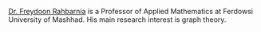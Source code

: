 [Dr. Freydoon Rahbarnia](https://scholar.google.com/citations?user=oWwnRRYAAAAJ&hl=en) is a Professor of Applied Mathematics at Ferdowsi University of Mashhad. His main research interest is graph theory.
